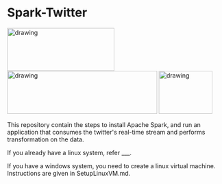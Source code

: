 # Spark-Twitter

<a href="http://spark.apache.org/"><img src="http://spark.apache.org/images/spark-logo-trademark.png" alt="drawing" height="100" width="250"/></a> <a href="https://www.python.org/"><img src="https://www.python.org/static/img/python-logo.png" alt="drawing" height="100" width="350"/></a> <a href="https://apps.twitter.com/"><img src="https://static01.nyt.com/images/2014/08/10/magazine/10wmt/10wmt-superJumbo-v4.jpg" alt="drawing" height="100" width="125"/></a>

This repository contain the steps to install Apache Spark, and run an application that consumes the twitter's real-time stream and performs transformation on the data.

If you already have a linux system, refer ___.

If you have a windows system, you need to create a linux virtual machine. Instructions are given in SetupLinuxVM.md.
